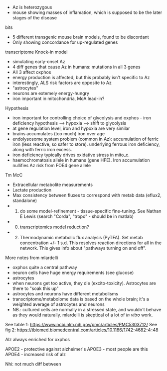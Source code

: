 - Az is heterozygous
- mouse showing masses of inflamation, which is supposed to be the later stages of the disease

bits
- 5 different transgenic mouse brain models, found to be discordant
- Only showing concordance for up-regulated genes


transcriptome Knock-in model
- simulating early-onset Az
- 4 diff genes that cause Az in humans: mutations in all 3 genes
- All 3 affect oxphos
- energy production is affected, but this probably isn't specific to Az
- interestingly, ALS risk factors are opposite to Az
- "astrocytes"
- neurons are extemely energy-hungry
- iron important in mitochondria, MoA lead-in?

Hypothesis
- iron important for controlling choice of glycolysis and oxphos - iron deficiency hypothesis --> hypoxia --> shift to glycolysis
- at gene regulation level, iron and hypoxia are very similar
- brains accumulates (too much) iron over age
- endolysosome system problem (common in Az): accumulation of ferric iron (less reactive, so safer to store). underlying ferrous iron deficiency, along with ferric iron excess.
- iron deficiency typically drives oxidative stress in mito_c.
- haemochromatosis allele in humans (gene HFE). Iron accumulation nullifies Az risk from FOE4 gene allele

Tm McC
- Extracellular metabolite measurements
- Lactate production
- Max consistency between fluxes to correspond with metab data (eflux2, standalone)
- 1. do some model-refinement - tissue-specific fine-tuning. See Nathan E Lewis (search "Corda", "tropo" - should be in matlab)
- 0. transcriptomics model reduction?
- 2. Thermodynamic metabolic flux analysis (PyTFA). Set metab concentration +/- 1 s.d. This resolves reaction directions for all in the network. This gives info about "pathways turning on and off".

More notes from mlardelli
* oxphos quite a central pathway
* neuron cells have huge energy requirements (see glucose)
* astrocytes
* when neurons get too active, they die (excito-toxicity). Astrocytes are there to "soak this up"
* astrocytes and neurons have different metabolisms
* transcriptome/metabolome data is based on the whole brain; it's a weighted average of astrocytes and neurons
* NB.: cultured cells are normally in a stressed state, and wouldn't behave as they would naturally. mlardelli is skeptical of a lot of *in vitro* work.

See table 1:
https://www.ncbi.nlm.nih.gov/pmc/articles/PMC5303712/
See fig 2:
https://tbiomed.biomedcentral.com/articles/10.1186/1742-4682-4-48

Alz always enriched for oxphos

APOE2 - protective against alzheimer's
APOE3 - most people are this
APOE4 - increased risk of alz

Nhi: not much diff between
